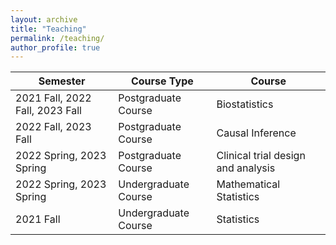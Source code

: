 ```yaml
---
layout: archive
title: "Teaching"
permalink: /teaching/
author_profile: true
---
```




|   Semester     |    Course  Type   | Course| 
| -------------  |-------------      |-------------| 
| 2021 Fall, 2022 Fall, 2023 Fall   |  Postgraduate Course    | Biostatistics| 
| 2022 Fall, 2023 Fall   |  Postgraduate Course  | Causal Inference|    
| 2022 Spring, 2023 Spring    |  Postgraduate Course    | Clinical trial design and analysis|
| 2022 Spring, 2023 Spring    | Undergraduate Course    | Mathematical Statistics | 
| 2021 Fall   |  Undergraduate Course    | Statistics | 



